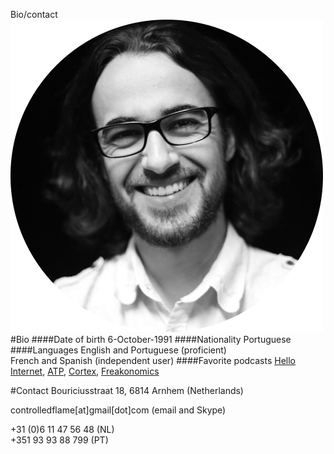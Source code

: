 Bio/contact
![My face](headshot.png)  
#<a name="bio-main"></a>Bio
####Date of birth
6-October-1991
####Nationality
Portuguese
####Languages
English and Portuguese (proficient)  
French and Spanish (independent user)
####Favorite podcasts
[Hello Internet](http://hellointernet.fm), [ATP](http://atp.fm), [Cortex](http://relay.fm/cortex), [Freakonomics](http://freakonomics.com/radio/)

#<a name="bio-contact"></a>Contact
Bouriciusstraat 18, 6814 Arnhem (Netherlands)

controlledflame[at]gmail[dot]com (email and Skype)

+31 (0)6 11 47 56 48 (NL)  
+351 93 93 88 799 (PT)